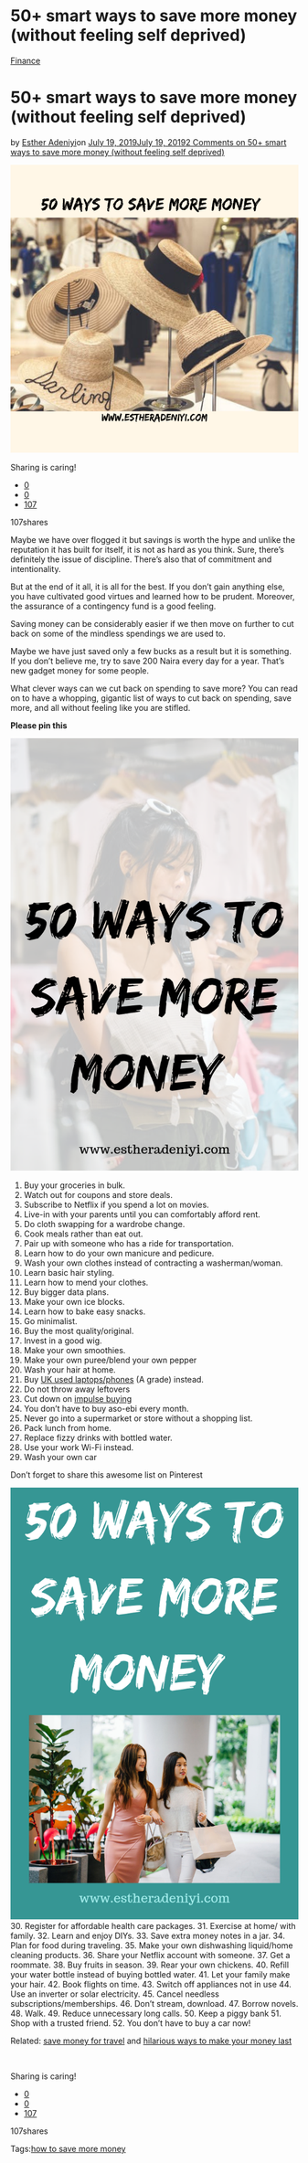 # 50+ smart ways to save more money (without feeling self deprived)

[Finance](https://estheradeniyi.com/category/finance/)
# 50+ smart ways to save more money (without feeling self deprived)

by [Esther Adeniyi](https://estheradeniyi.com/author/esther-adeniyi/)on [July 19, 2019July 19, 2019](https://estheradeniyi.com/smart-ways-to-save-more-money-without-feeling-self-deprived/)[2 Comments on 50+ smart ways to save more money (without feeling self deprived)](https://estheradeniyi.com/smart-ways-to-save-more-money-without-feeling-self-deprived/#comments)

![how to save more money, Esther Adeniyi](images\how-to-save-more-money-.png)

Sharing is caring!

- [0](https://www.facebook.com/sharer/sharer.php?u=https%3A%2F%2Festheradeniyi.com%2Fsmart-ways-to-save-more-money-without-feeling-self-deprived%2F&amp;t=50%2B%20smart%20ways%20to%20save%20more%20money%20%28without%20feeling%20self%20deprived%29)
- [0](https://twitter.com/intent/tweet?text=50%2B%20smart%20ways%20to%20save%20more%20money%20%28without%20feeling%20self%20deprived%29&amp;url=https%3A%2F%2Festheradeniyi.com%2Fsmart-ways-to-save-more-money-without-feeling-self-deprived%2F)
- [107](#)

107shares

Maybe we have over flogged it but savings is worth the hype and unlike the reputation it has built for itself, it is not as hard as you think. Sure, there&#x2019;s definitely the issue of discipline. There&#x2019;s also that of commitment and intentionality.

But at the end of it all, it is all for the best. If you don&#x2019;t gain anything else, you have cultivated good virtues and learned how to be prudent. Moreover, the assurance of a contingency fund is a good feeling.

Saving money can be considerably easier if we then move on further to cut back on some of the mindless spendings we are used to.

Maybe we have just saved only a few bucks as a result but it is something. If you don&#x2019;t believe me, try to save 200 Naira every day for a year. That&#x2019;s new gadget money for some people.

What clever ways can we cut back on spending to save more? You can read on to have a whopping, gigantic list of ways to cut back on spending, save more, and all without feeling like you are stifled.

**Please pin this**

![how to save more money](images\50-WAYS-TO-SAVE-MORE-MONEY.png)

1. Buy your groceries in bulk.
 2. Watch out for coupons and store deals.
 3. Subscribe to Netflix if you spend a lot on movies.
 4. Live-in with your parents until you can comfortably afford rent.
 5. Do cloth swapping for a wardrobe change.
 6. Cook meals rather than eat out.
 7. Pair up with someone who has a ride for transportation.
 8. Learn how to do your own manicure and pedicure.
 9. Wash your own clothes instead of contracting a washerman/woman.
 10. Learn basic hair styling.
 11. Learn how to mend your clothes.
 12. Buy bigger data plans.
 13. Make your own ice blocks.
 14. Learn how to bake easy snacks.
 15. Go minimalist.
 16. Buy the most quality/original.
 17. Invest in a good wig.
 18. Make your own smoothies.
 19. Make your own puree/blend your own pepper
 20. Wash your hair at home.
 21. Buy [UK used laptops/phones](https://www.instagram.com/mcvines_computers/) (A grade) instead.
 22. Do not throw away leftovers
 23. Cut down on [impulse buying](https://estheradeniyi.com/impulse-buying-3-realistic-ways-to-stop/)
 24. You don&#x2019;t have to buy aso-ebi every month.
 25. Never go into a supermarket or store without a shopping list.
 26. Pack lunch from home.
 27. Replace fizzy drinks with bottled water.
 28. Use your work Wi-Fi instead.
 29. Wash your own car

Don&#x2019;t forget to share this awesome list on Pinterest

![how to save more money , Esther Adeniyi](images\50-WAYS-TO-SAVE-MORE-MONEY-1.png)
 30. Register for affordable health care packages.
 31. Exercise at home/ with family.
 32. Learn and enjoy DIYs.
 33. Save extra money notes in a jar.
 34. Plan for food during traveling.
 35. Make your own dishwashing liquid/home cleaning products.
 36. Share your Netflix account with someone.
 37. Get a roommate.
 38. Buy fruits in season.
 39. Rear your own chickens.
 40. Refill your water bottle instead of buying bottled water.
 41. Let your family make your hair.
 42. Book flights on time.
 43. Switch off appliances not in use
 44. Use an inverter or solar electricity.
 45. Cancel needless subscriptions/memberships.
 46. Don&#x2019;t stream, download.
 47. Borrow novels.
 48. Walk.
 49. Reduce unnecessary long calls.
 50. Keep a piggy bank
 51. Shop with a trusted friend.
 52. You don&#x2019;t have to buy a car now!

Related: [save money for travel](https://estheradeniyi.com/save-money-for-travel/) and [hilarious ways to make your money last](https://estheradeniyi.com/5-ways-to-make-your-money-last-as-a-single-person/)

&#xA0;

Sharing is caring!

- [0](https://www.facebook.com/sharer/sharer.php?u=https%3A%2F%2Festheradeniyi.com%2Fsmart-ways-to-save-more-money-without-feeling-self-deprived%2F&amp;t=50%2B%20smart%20ways%20to%20save%20more%20money%20%28without%20feeling%20self%20deprived%29)
- [0](https://twitter.com/intent/tweet?text=50%2B%20smart%20ways%20to%20save%20more%20money%20%28without%20feeling%20self%20deprived%29&amp;url=https%3A%2F%2Festheradeniyi.com%2Fsmart-ways-to-save-more-money-without-feeling-self-deprived%2F)
- [107](#)

107shares

Tags:[how to save more money](https://estheradeniyi.com/tag/how-to-save-more-money/)